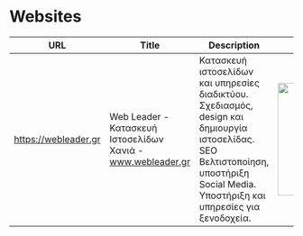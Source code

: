 # Websites
|        URL         |                           Title                           |                                                                                    Description                                                                                     |                  Image                  |
|--------------------|-----------------------------------------------------------|------------------------------------------------------------------------------------------------------------------------------------------------------------------------------------|-----------------------------------------|
|https://webleader.gr|Web Leader - Κατασκευή Ιστοσελίδων Χανιά - www.webleader.gr|Κατασκευή ιστοσελίδων και υπηρεσίες διαδικτύου. Σχεδιασμός, design και δημιουργία ιστοσελίδας. SEO Βελτιστοποίηση, υποστήριξη Social Media. Υποστήριξη και υπηρεσίες για ξενοδοχεία.|<img src="Missing content" width="200" />|
